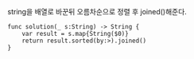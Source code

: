 string을 배열로 바꾼뒤 오름차순으로 정렬 후 joined()해준다.   

```
func solution(_ s:String) -> String {
    var result = s.map{String($0)}
    return result.sorted(by:>).joined()
}
```
